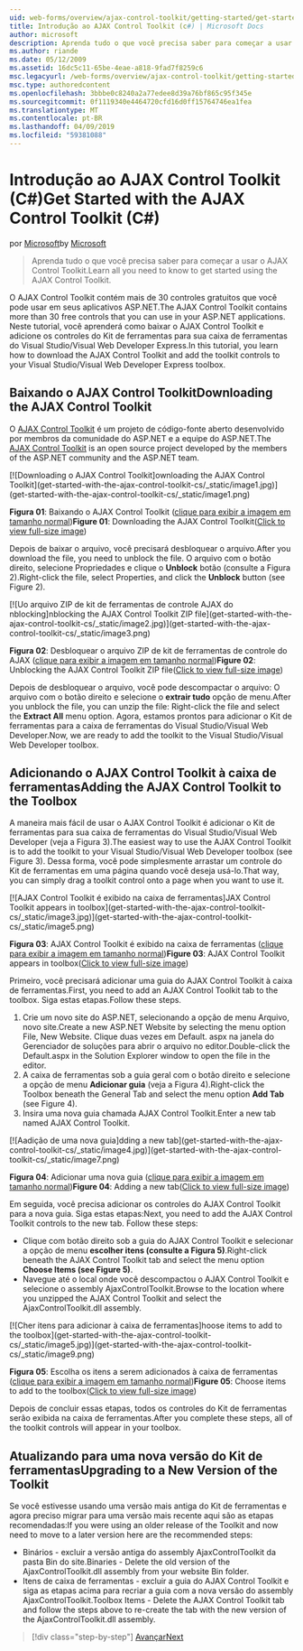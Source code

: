 ```yaml
---
uid: web-forms/overview/ajax-control-toolkit/getting-started/get-started-with-the-ajax-control-toolkit-cs
title: Introdução ao AJAX Control Toolkit (c#) | Microsoft Docs
author: microsoft
description: Aprenda tudo o que você precisa saber para começar a usar o AJAX Control Toolkit.
ms.author: riande
ms.date: 05/12/2009
ms.assetid: 16dc5c11-65be-4eae-a818-9fad7f8259c6
msc.legacyurl: /web-forms/overview/ajax-control-toolkit/getting-started/get-started-with-the-ajax-control-toolkit-cs
msc.type: authoredcontent
ms.openlocfilehash: 3bbbe0c8240a2a77edee8d39a76bf865c95f345e
ms.sourcegitcommit: 0f1119340e4464720cfd16d0ff15764746ea1fea
ms.translationtype: MT
ms.contentlocale: pt-BR
ms.lasthandoff: 04/09/2019
ms.locfileid: "59381088"
---
```

# <a name="get-started-with-the-ajax-control-toolkit-c"></a><span data-ttu-id="79d5d-103">Introdução ao AJAX Control Toolkit (C#)</span><span class="sxs-lookup"><span data-stu-id="79d5d-103">Get Started with the AJAX Control Toolkit (C#)</span></span>

<span data-ttu-id="79d5d-104">por [Microsoft](https://github.com/microsoft)</span><span class="sxs-lookup"><span data-stu-id="79d5d-104">by [Microsoft](https://github.com/microsoft)</span></span>

> <span data-ttu-id="79d5d-105">Aprenda tudo o que você precisa saber para começar a usar o AJAX Control Toolkit.</span><span class="sxs-lookup"><span data-stu-id="79d5d-105">Learn all you need to know to get started using the AJAX Control Toolkit.</span></span>


<span data-ttu-id="79d5d-106">O AJAX Control Toolkit contém mais de 30 controles gratuitos que você pode usar em seus aplicativos ASP.NET.</span><span class="sxs-lookup"><span data-stu-id="79d5d-106">The AJAX Control Toolkit contains more than 30 free controls that you can use in your ASP.NET applications.</span></span> <span data-ttu-id="79d5d-107">Neste tutorial, você aprenderá como baixar o AJAX Control Toolkit e adicione os controles do Kit de ferramentas para sua caixa de ferramentas do Visual Studio/Visual Web Developer Express.</span><span class="sxs-lookup"><span data-stu-id="79d5d-107">In this tutorial, you learn how to download the AJAX Control Toolkit and add the toolkit controls to your Visual Studio/Visual Web Developer Express toolbox.</span></span>

## <a name="downloading-the-ajax-control-toolkit"></a><span data-ttu-id="79d5d-108">Baixando o AJAX Control Toolkit</span><span class="sxs-lookup"><span data-stu-id="79d5d-108">Downloading the AJAX Control Toolkit</span></span>

<span data-ttu-id="79d5d-109">O [AJAX Control Toolkit](http://devexpress.com/act) é um projeto de código-fonte aberto desenvolvido por membros da comunidade do ASP.NET e a equipe do ASP.NET.</span><span class="sxs-lookup"><span data-stu-id="79d5d-109">The [AJAX Control Toolkit](http://devexpress.com/act) is an open source project developed by the members of the ASP.NET community and the ASP.NET team.</span></span> 


[![D<span data-ttu-id="79d5d-110">ownloading o AJAX Control Toolkit]</span><span class="sxs-lookup"><span data-stu-id="79d5d-110">ownloading the AJAX Control Toolkit]</span></span>(get-started-with-the-ajax-control-toolkit-cs/_static/image1.jpg)](get-started-with-the-ajax-control-toolkit-cs/_static/image1.png)

<span data-ttu-id="79d5d-111">**Figura 01**: Baixando o AJAX Control Toolkit ([clique para exibir a imagem em tamanho normal](get-started-with-the-ajax-control-toolkit-cs/_static/image2.png))</span><span class="sxs-lookup"><span data-stu-id="79d5d-111">**Figure 01**: Downloading the AJAX Control Toolkit([Click to view full-size image](get-started-with-the-ajax-control-toolkit-cs/_static/image2.png))</span></span>


<span data-ttu-id="79d5d-112">Depois de baixar o arquivo, você precisará desbloquear o arquivo.</span><span class="sxs-lookup"><span data-stu-id="79d5d-112">After you download the file, you need to unblock the file.</span></span> <span data-ttu-id="79d5d-113">O arquivo com o botão direito, selecione Propriedades e clique o **Unblock** botão (consulte a Figura 2).</span><span class="sxs-lookup"><span data-stu-id="79d5d-113">Right-click the file, select Properties, and click the **Unblock** button (see Figure 2).</span></span>


[![U<span data-ttu-id="79d5d-114">o arquivo ZIP de kit de ferramentas de controle AJAX do nblocking]</span><span class="sxs-lookup"><span data-stu-id="79d5d-114">nblocking the AJAX Control Toolkit ZIP file]</span></span>(get-started-with-the-ajax-control-toolkit-cs/_static/image2.jpg)](get-started-with-the-ajax-control-toolkit-cs/_static/image3.png)

<span data-ttu-id="79d5d-115">**Figura 02**: Desbloquear o arquivo ZIP de kit de ferramentas de controle do AJAX ([clique para exibir a imagem em tamanho normal](get-started-with-the-ajax-control-toolkit-cs/_static/image4.png))</span><span class="sxs-lookup"><span data-stu-id="79d5d-115">**Figure 02**: Unblocking the AJAX Control Toolkit ZIP file([Click to view full-size image](get-started-with-the-ajax-control-toolkit-cs/_static/image4.png))</span></span>


<span data-ttu-id="79d5d-116">Depois de desbloquear o arquivo, você pode descompactar o arquivo: O arquivo com o botão direito e selecione o **extrair tudo** opção de menu.</span><span class="sxs-lookup"><span data-stu-id="79d5d-116">After you unblock the file, you can unzip the file: Right-click the file and select the **Extract All** menu option.</span></span> <span data-ttu-id="79d5d-117">Agora, estamos prontos para adicionar o Kit de ferramentas para a caixa de ferramentas do Visual Studio/Visual Web Developer.</span><span class="sxs-lookup"><span data-stu-id="79d5d-117">Now, we are ready to add the toolkit to the Visual Studio/Visual Web Developer toolbox.</span></span>

## <a name="adding-the-ajax-control-toolkit-to-the-toolbox"></a><span data-ttu-id="79d5d-118">Adicionando o AJAX Control Toolkit à caixa de ferramentas</span><span class="sxs-lookup"><span data-stu-id="79d5d-118">Adding the AJAX Control Toolkit to the Toolbox</span></span>

<span data-ttu-id="79d5d-119">A maneira mais fácil de usar o AJAX Control Toolkit é adicionar o Kit de ferramentas para sua caixa de ferramentas do Visual Studio/Visual Web Developer (veja a Figura 3).</span><span class="sxs-lookup"><span data-stu-id="79d5d-119">The easiest way to use the AJAX Control Toolkit is to add the toolkit to your Visual Studio/Visual Web Developer toolbox (see Figure 3).</span></span> <span data-ttu-id="79d5d-120">Dessa forma, você pode simplesmente arrastar um controle do Kit de ferramentas em uma página quando você deseja usá-lo.</span><span class="sxs-lookup"><span data-stu-id="79d5d-120">That way, you can simply drag a toolkit control onto a page when you want to use it.</span></span>


[![A<span data-ttu-id="79d5d-121">JAX Control Toolkit é exibido na caixa de ferramentas]</span><span class="sxs-lookup"><span data-stu-id="79d5d-121">JAX Control Toolkit appears in toolbox]</span></span>(get-started-with-the-ajax-control-toolkit-cs/_static/image3.jpg)](get-started-with-the-ajax-control-toolkit-cs/_static/image5.png)

<span data-ttu-id="79d5d-122">**Figura 03**: AJAX Control Toolkit é exibido na caixa de ferramentas ([clique para exibir a imagem em tamanho normal](get-started-with-the-ajax-control-toolkit-cs/_static/image6.png))</span><span class="sxs-lookup"><span data-stu-id="79d5d-122">**Figure 03**: AJAX Control Toolkit appears in toolbox([Click to view full-size image](get-started-with-the-ajax-control-toolkit-cs/_static/image6.png))</span></span>


<span data-ttu-id="79d5d-123">Primeiro, você precisará adicionar uma guia do AJAX Control Toolkit à caixa de ferramentas.</span><span class="sxs-lookup"><span data-stu-id="79d5d-123">First, you need to add an AJAX Control Toolkit tab to the toolbox.</span></span> <span data-ttu-id="79d5d-124">Siga estas etapas.</span><span class="sxs-lookup"><span data-stu-id="79d5d-124">Follow these steps.</span></span>

1. <span data-ttu-id="79d5d-125">Crie um novo site do ASP.NET, selecionando a opção de menu Arquivo, novo site.</span><span class="sxs-lookup"><span data-stu-id="79d5d-125">Create a new ASP.NET Website by selecting the menu option File, New Website.</span></span> <span data-ttu-id="79d5d-126">Clique duas vezes em Default. aspx na janela do Gerenciador de soluções para abrir o arquivo no editor.</span><span class="sxs-lookup"><span data-stu-id="79d5d-126">Double-click the Default.aspx in the Solution Explorer window to open the file in the editor.</span></span>
2. <span data-ttu-id="79d5d-127">A caixa de ferramentas sob a guia geral com o botão direito e selecione a opção de menu **Adicionar guia** (veja a Figura 4).</span><span class="sxs-lookup"><span data-stu-id="79d5d-127">Right-click the Toolbox beneath the General Tab and select the menu option **Add Tab** (see Figure 4).</span></span>
3. <span data-ttu-id="79d5d-128">Insira uma nova guia chamada AJAX Control Toolkit.</span><span class="sxs-lookup"><span data-stu-id="79d5d-128">Enter a new tab named AJAX Control Toolkit.</span></span>


[![A<span data-ttu-id="79d5d-129">adição de uma nova guia]</span><span class="sxs-lookup"><span data-stu-id="79d5d-129">dding a new tab]</span></span>(get-started-with-the-ajax-control-toolkit-cs/_static/image4.jpg)](get-started-with-the-ajax-control-toolkit-cs/_static/image7.png)

<span data-ttu-id="79d5d-130">**Figura 04**: Adicionar uma nova guia ([clique para exibir a imagem em tamanho normal](get-started-with-the-ajax-control-toolkit-cs/_static/image8.png))</span><span class="sxs-lookup"><span data-stu-id="79d5d-130">**Figure 04**: Adding a new tab([Click to view full-size image](get-started-with-the-ajax-control-toolkit-cs/_static/image8.png))</span></span>


<span data-ttu-id="79d5d-131">Em seguida, você precisa adicionar os controles do AJAX Control Toolkit para a nova guia. Siga estas etapas:</span><span class="sxs-lookup"><span data-stu-id="79d5d-131">Next, you need to add the AJAX Control Toolkit controls to the new tab. Follow these steps:</span></span>

- <span data-ttu-id="79d5d-132">Clique com botão direito sob a guia do AJAX Control Toolkit e selecionar a opção de menu **escolher itens (consulte a Figura 5)**.</span><span class="sxs-lookup"><span data-stu-id="79d5d-132">Right-click beneath the AJAX Control Toolkit tab and select the menu option **Choose Items (see Figure 5)**.</span></span>
- <span data-ttu-id="79d5d-133">Navegue até o local onde você descompactou o AJAX Control Toolkit e selecione o assembly AjaxControlToolkit.</span><span class="sxs-lookup"><span data-stu-id="79d5d-133">Browse to the location where you unzipped the AJAX Control Toolkit and select the AjaxControlToolkit.dll assembly.</span></span>


[![C<span data-ttu-id="79d5d-134">her itens para adicionar à caixa de ferramentas]</span><span class="sxs-lookup"><span data-stu-id="79d5d-134">hoose items to add to the toolbox]</span></span>(get-started-with-the-ajax-control-toolkit-cs/_static/image5.jpg)](get-started-with-the-ajax-control-toolkit-cs/_static/image9.png)

<span data-ttu-id="79d5d-135">**Figura 05**: Escolha os itens a serem adicionados à caixa de ferramentas ([clique para exibir a imagem em tamanho normal](get-started-with-the-ajax-control-toolkit-cs/_static/image10.png))</span><span class="sxs-lookup"><span data-stu-id="79d5d-135">**Figure 05**: Choose items to add to the toolbox([Click to view full-size image](get-started-with-the-ajax-control-toolkit-cs/_static/image10.png))</span></span>


<span data-ttu-id="79d5d-136">Depois de concluir essas etapas, todos os controles do Kit de ferramentas serão exibida na caixa de ferramentas.</span><span class="sxs-lookup"><span data-stu-id="79d5d-136">After you complete these steps, all of the toolkit controls will appear in your toolbox.</span></span>

## <a name="upgrading-to-a-new-version-of-the-toolkit"></a><span data-ttu-id="79d5d-137">Atualizando para uma nova versão do Kit de ferramentas</span><span class="sxs-lookup"><span data-stu-id="79d5d-137">Upgrading to a New Version of the Toolkit</span></span>

<span data-ttu-id="79d5d-138">Se você estivesse usando uma versão mais antiga do Kit de ferramentas e agora preciso migrar para uma versão mais recente aqui são as etapas recomendadas:</span><span class="sxs-lookup"><span data-stu-id="79d5d-138">If you were using an older release of the Toolkit and now need to move to a later version here are the recommended steps:</span></span>

- <span data-ttu-id="79d5d-139">Binários - excluir a versão antiga do assembly AjaxControlToolkit da pasta Bin do site.</span><span class="sxs-lookup"><span data-stu-id="79d5d-139">Binaries - Delete the old version of the AjaxControlToolkit.dll assembly from your website Bin folder.</span></span>
- <span data-ttu-id="79d5d-140">Itens de caixa de ferramentas - excluir a guia do AJAX Control Toolkit e siga as etapas acima para recriar a guia com a nova versão do assembly AjaxControlToolkit.</span><span class="sxs-lookup"><span data-stu-id="79d5d-140">Toolbox Items - Delete the AJAX Control Toolkit tab and follow the steps above to re-create the tab with the new version of the AjaxControlToolkit.dll assembly.</span></span>

> [!div class="step-by-step"]
> [<span data-ttu-id="79d5d-141">Avançar</span><span class="sxs-lookup"><span data-stu-id="79d5d-141">Next</span></span>](using-ajax-control-toolkit-controls-and-control-extenders-cs.md)
